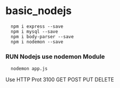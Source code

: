 # basic_nodejs

```npm 
  npm i express --save
  npm i mysql --save
  npm i body-parser --save
  npm i nodemon --save
```

### RUN Nodejs use nodemon Module 
```node
  nodemon app.js
```

Use HTTP 
Prot 3100
GET POST PUT DELETE 



